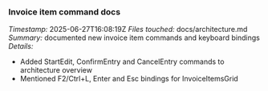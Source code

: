 ### Invoice item command docs
*Timestamp:* 2025-06-27T16:08:19Z
*Files touched:* docs/architecture.md
*Summary:* documented new invoice item commands and keyboard bindings
*Details:*
- Added StartEdit, ConfirmEntry and CancelEntry commands to architecture overview
- Mentioned F2/Ctrl+L, Enter and Esc bindings for InvoiceItemsGrid
